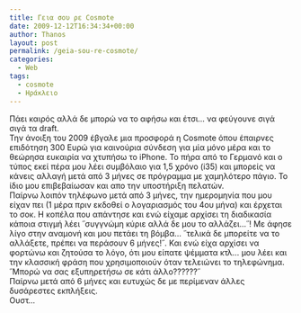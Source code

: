 ```yaml
---
title: Γεια σου ρε Cosmote
date: 2009-12-12T16:34:34+00:00
author: Thanos
layout: post
permalink: /geia-sou-re-cosmote/
categories:
  - Web
tags:
  - cosmote
  - Ηράκλειο
---
```

Πάει καιρός αλλά δε μπορώ να το αφήσω και έτσι… να φεύγουνε σιγά σιγά τα draft.  
Την άνοιξη του 2009 έβγαλε μια προσφορά η Cosmote όπου έπαιρνες επιδότηση 300 Ευρώ για καινούρια σύνδεση για μία μόνο μέρα και το θεώρησα ευκαιρία να χτυπήσω το iPhone. Το πήρα από το Γερμανό και ο τύπος εκεί πέρα μου λέει συμβόλαιο για 1,5 χρόνο (i35) και μπορείς να κάνεις αλλαγή μετά από 3 μήνες σε πρόγραμμα με χαμηλότερο πάγιο. Το ίδιο μου επιβεβαίωσαν και απο την υποστήριξη πελατών.  
Παίρνω λοιπόν τηλέφωνο μετά από 3 μήνες, την ημερομηνία που μου είχαν πει (1 μέρα πριν εκδοθεί ο λογαριασμός του 4ου μήνα) και έρχεται το σοκ. Η κοπέλα που απάντησε και ενώ είχαμε αρχίσει τη διαδικασία κάποια στιγμή λέει ῞συγγνώμη κύριε αλλά δε μου το αλλάζει…῞! Με άφησε λίγο στην αναμονή και μου πετάει τη βόμβα… ῞τελικά δε μπορείτε να το αλλάξετε, πρέπει να περάσουν 6 μήνες!῞. Και ενώ είχα αρχίσει να φορτώνω και ζητούσα το λόγο, ότι μου είπατε ψέμματα κτλ… μου λέει και την κλασσική φράση που χρησιμοποιούν όταν τελειώνει το τηλεφώνημα. ῞Μπορώ να σας εξυπηρετήσω σε κάτι άλλο??????῞  
Παίρνω μετά από 6 μήνες και ευτυχώς δε με περίμεναν άλλες δυσάρεστες εκπλήξεις.  
Ουστ…